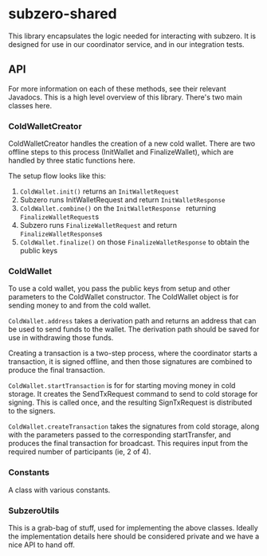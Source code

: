 # subzero-shared

This library encapsulates the logic needed for interacting with subzero.  It is designed for use in
our coordinator service, and in our integration tests.

## API
For more information on each of these methods, see their relevant Javadocs.  This is a high level
overview of this library.  There's two main classes here.

### ColdWalletCreator

ColdWalletCreator handles the creation of a new cold wallet.  There are two offline steps to this
process (InitWallet and FinalizeWallet), which are handled by three static functions here.

The setup flow looks like this:
1. `ColdWallet.init()` returns an `InitWalletRequest`
2. Subzero runs InitWalletRequest and return `InitWalletResponse`
3. `ColdWallet.combine()` on the `InitWalletResponse ` returning `FinalizeWalletRequest`s
4. Subzero runs `FinalizeWalletRequest` and return `FinalizeWalletResponse`s
5. `ColdWallet.finalize()` on those `FinalizeWalletResponse` to obtain the public keys


### ColdWallet

To use a cold wallet, you pass the public keys from setup and other parameters to the ColdWallet
constructor.  The ColdWallet object is for sending money to and from the cold wallet.

`ColdWallet.address` takes a derivation path and returns an address that can be used to send funds
to the wallet.  The derivation path should be saved for use in withdrawing those funds.

Creating a transaction is a two-step process, where the coordinator starts a transaction, it is
signed offline, and then those signatures are combined to produce the final transaction.

`ColdWallet.startTransaction` is for for starting moving money in cold storage.  It creates the
 SendTxRequest command to send to cold storage for signing.  This is called once, and the resulting
 SignTxRequest is distributed to the signers.

 `ColdWallet.createTransaction` takes the signatures from cold storage, along with the parameters
 passed to the corresponding startTransfer, and produces the final transaction for broadcast.  This
 requires input from the required number of participants (ie, 2 of 4).

 ### Constants

 A class with various constants.

 ### SubzeroUtils

This is a grab-bag of stuff, used for implementing the above classes.  Ideally the implementation
details here should be considered private and we have a nice API to hand off.
